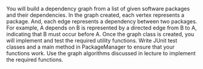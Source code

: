 You will build a dependency graph from a list of given software packages and their dependencies. In the
graph created, each vertex represents a package. And, each edge represents a dependency between
two packages. For example, A depends on B is represented by a directed edge from B to A, indicating
that B must occur before A.
Once the graph class is created, you will implement and test the required utility functions. Write JUnit
test classes and a main method in PackageManager to ensure that your functions work.
Use the graph algorithms discussed in lecture to implement the required functions.
